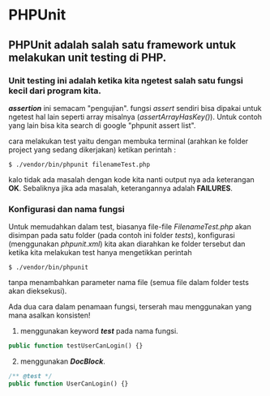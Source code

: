 # PHPUnit
## PHPUnit adalah salah satu framework untuk melakukan unit testing di PHP.
### Unit testing ini adalah ketika kita ngetest salah satu fungsi kecil dari program kita.

**_assertion_** ini semacam "pengujian".
fungsi _assert_ sendiri bisa dipakai untuk ngetest hal lain seperti array misalnya (_assertArrayHasKey()_).
Untuk contoh yang lain bisa kita search di google "phpunit assert list".

cara melakukan test yaitu dengan membuka terminal (arahkan ke folder project yang sedang dikerjakan)
ketikan perintah :
```
$ ./vendor/bin/phpunit filenameTest.php
```
kalo tidak ada masalah dengan kode kita nanti output nya ada keterangan **OK**. Sebaliknya jika ada masalah, keterangannya adalah **FAILURES**.

### Konfigurasi dan nama fungsi
Untuk memudahkan dalam test, biasanya file-file _FilenameTest.php_ akan disimpan pada satu folder (pada contoh ini folder _tests_), konfigurasi (menggunakan _phpunit.xml_) kita akan diarahkan ke folder tersebut dan ketika kita melakukan test hanya mengetikkan perintah
```
$ ./vendor/bin/phpunit 
```
tanpa menambahkan parameter nama file (semua file dalam folder tests akan dieksekusi).

Ada dua cara dalam penamaan fungsi, terserah mau menggunakan yang mana asalkan konsisten!
1. menggunakan keyword **_test_** pada nama fungsi.
```php
public function testUserCanLogin() {}
```
2. menggunakan **_DocBlock_**.
```php
/** @test */
public function UserCanLogin() {}
```
